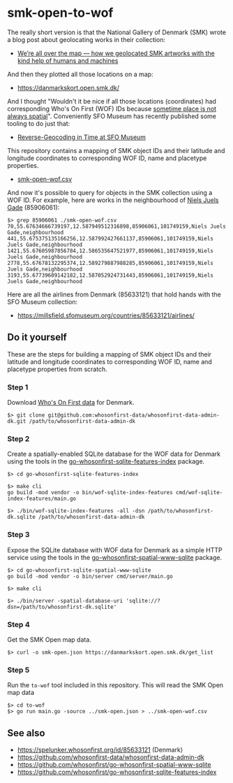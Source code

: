 # smk-open-to-wof

The really short version is that the National Gallery of Denmark (SMK) wrote a blog post about geolocating works in their collection:

* [We’re all over the map — how we geolocated SMK artworks with the kind help of humans and machines](https://medium.com/smk-open/were-all-over-the-map-how-we-geolocated-smk-artworks-with-the-kind-help-of-humans-and-machines-91f652295563)

And then they plotted all those locations on a map:

* https://danmarkskort.open.smk.dk/

And I thought "Wouldn't it be nice if all those locations (coordinates) had corresponding Who's On First (WOF) IDs because [sometime place is not always spatial](https://whosonfirst.org/what)". Conveniently SFO Museum has recently published some tooling to do just that:

* [Reverse-Geocoding in Time at SFO Museum](https://millsfield.sfomuseum.org/blog/2021/03/26/spatial/)

This repository contains a mapping of SMK object IDs and their latitude and longitude coordinates to corresponding WOF ID, name and placetype properties.

* [smk-open-wof.csv](smk-open-wof.csv)

And now it's possible to query for objects in the SMK collection using a WOF ID. For example, here are works in the neighbourhood of [Niels Juels Gade](https://spelunker.whosonfirst.org/id/85906061) (85906061):

```
$> grep 85906061 ./smk-open-wof.csv 
70,55.67634666739197,12.587949512316898,85906061,101749159,Niels Juels Gade,neighbourhood
441,55.675375135166256,12.587992427661137,85906061,101749159,Niels Juels Gade,neighbourhood
1421,55.67605987856784,12.586535647521977,85906061,101749159,Niels Juels Gade,neighbourhood
2778,55.67678132295374,12.589279887988285,85906061,101749159,Niels Juels Gade,neighbourhood
3193,55.67739609142182,12.587052924731443,85906061,101749159,Niels Juels Gade,neighbourhood
```

Here are all the airlines from Denmark (85633121) that hold hands with the SFO Museum collection:

* https://millsfield.sfomuseum.org/countries/85633121/airlines/

## Do it yourself

These are the steps for building a mapping of SMK object IDs and their latitude and longitude coordinates to corresponding WOF ID, name and placetype properties from scratch.

### Step 1

Download [Who's On First data](https://github.com/whosonfirst-data/whosonfirst-data-admin-dk) for Denmark.

```
$> git clone git@github.com:whosonfirst-data/whosonfirst-data-admin-dk.git /path/to/whosonfirst-data-admin-dk
```

### Step 2

Create a spatially-enabled SQLite database for the WOF data for Denmark using the tools in the [go-whosonfirst-sqlite-features-index](https://github.com/whosonfirst/go-whosonfirst-sqlite-features-index) package.

```
$> cd go-whosonfirst-sqlite-features-index

$> make cli
go build -mod vendor -o bin/wof-sqlite-index-features cmd/wof-sqlite-index-features/main.go

$> ./bin/wof-sqlite-index-features -all -dsn /path/to/whosonfirst-dk.sqlite /path/to/whosonfirst-data-admin-dk
```

### Step 3

Expose the SQLite database with WOF data for Denmark as a simple HTTP service using the tools in the [go-whosonfirst-spatial-www-sqlite](https://github.com/whosonfirst/go-whosonfirst-spatial-www-sqlite) package.

```
$> cd go-whosonfirst-sqlite-spatial-www-sqlite
go build -mod vendor -o bin/server cmd/server/main.go

$> make cli

$> ./bin/server -spatial-database-uri 'sqlite://?dsn=/path/to/whosonfirst-dk.sqlite'
```

### Step 4

Get the SMK Open map data.

```
$> curl -o smk-open.json https://danmarkskort.open.smk.dk/get_list
```

### Step 5

Run the `to-wof` tool included in this repository. This will read the SMK Open map data

```
$> cd to-wof
$> go run main.go -source ../smk-open.json > ../smk-open-wof.csv
```

## See also

* https://spelunker.whosonfirst.org/id/85633121 (Denmark)
* https://github.com/whosonfirst-data/whosonfirst-data-admin-dk
* https://github.com/whosonfirst/go-whosonfirst-spatial-www-sqlite
* https://github.com/whosonfirst/go-whosonfirst-sqlite-features-index